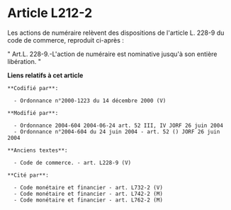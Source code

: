 # Article L212-2

Les actions de numéraire relèvent des dispositions de l'article L. 228-9 du code de commerce, reproduit ci-après : 

" Art.L. 228-9.-L'action de numéraire est nominative jusqu'à son entière libération. "

**Liens relatifs à cet article**

	**Codifié par**:

	  - Ordonnance n°2000-1223 du 14 décembre 2000 (V)

	**Modifié par**:

	  - Ordonnance 2004-604 2004-06-24 art. 52 III, IV JORF 26 juin 2004
	  - Ordonnance n°2004-604 du 24 juin 2004 - art. 52 () JORF 26 juin 2004

	**Anciens textes**:

	  - Code de commerce. - art. L228-9 (V)

	**Cité par**:

	  - Code monétaire et financier - art. L732-2 (V)
	  - Code monétaire et financier - art. L742-2 (M)
	  - Code monétaire et financier - art. L762-2 (M)
